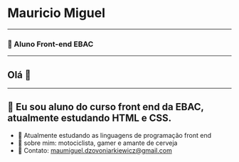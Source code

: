# Mauricio Miguel 
---
### 📒 Aluno Front-end EBAC 
---
## Olá 👋
---
📒 Eu sou aluno do curso front end da EBAC, atualmente estudando HTML e CSS.
---
* 🚀 Atualmente estudando as linguagens de programação front end
* 🚀 sobre mim: motociclista, gamer e amante de cerveja
* 🚀 Contato: maumiguel.dzovoniarkiewicz@gmail.com
